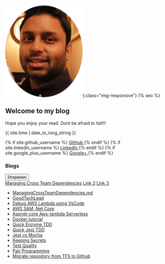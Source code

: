 <link rel="stylesheet" href="//maxcdn.bootstrapcdn.com/font-awesome/4.3.0/css/font-awesome.min.css">

![image-title-here](img/logo.png){:class="img-responsive"}
{% seo %}
## Welcome to my blog

Hope you enjoy your read.
Dont be afraid to fail!!!

{{ site.time | date_to_long_string }}
<div>
{% if site.github_username %}
    <a href="https://github.com/{{ site.github_username }}">
      <i class="fa fa-github"></i> GitHub
    </a>
{% endif %}
{% if site.linkedin_username %}
    <a href="https://linkedin.com/in/{{ site.linkedin_username }}">
      <i class="fa fa-linkedin"></i> LinkedIn
    </a>
{% endif %}
{% if site.google_plus_username %}
    <a href="https://plus.google.com/{{ site.google_plus_username }}">
    <i class="fa fa-google-plus"></i> Google+
    </a>
{% endif %}
</div>

### Blogs

<div class="dropdown">
  <button class="dropbtn">Dropdown</button>
  <div class="dropdown-content">
    <a href="blogs/managingCrossTeamDependencies.md">Managing Cross Team Dependencies</a>
    <a href="#">Link 2</a>
    <a href="#">Link 3</a>
  </div>
</div>

* [ManagingCrossTeamDependencies.md](blogs/managingCrossTeamDependencies.md)
* [GoodTechLead](blogs/goodTechLead.md)
* [Debug AWS Lambda using VsCode](blogs/debugAWSLambda.md)
* [AWS SAM .Net Core](blogs/awsSamNetCore.md)
* [Aspnet-core Aws-lambda Serverless](blogs/aspnetCoreAwsLambdaServerless.md)
* [Docker tutorial](blogs/dockerFundamentals.md)
* [Quick Enzyme TDD](blogs/enzymeTDD.md)
* [Quick Jest TDD](blogs/jestTDD.md)
* [Jest vs Mocha](blogs/jestVSmocha.md)
* [Keeping Secrets](blogs/keepingSecrets.md)
* [Test Quality](blogs/testQuality.md)
* [Pair Programming](blogs/pairProgramming.md)
* [Migrate repository from TFS to Github](blogs/migrateRepoFromTfsToGithub.md)